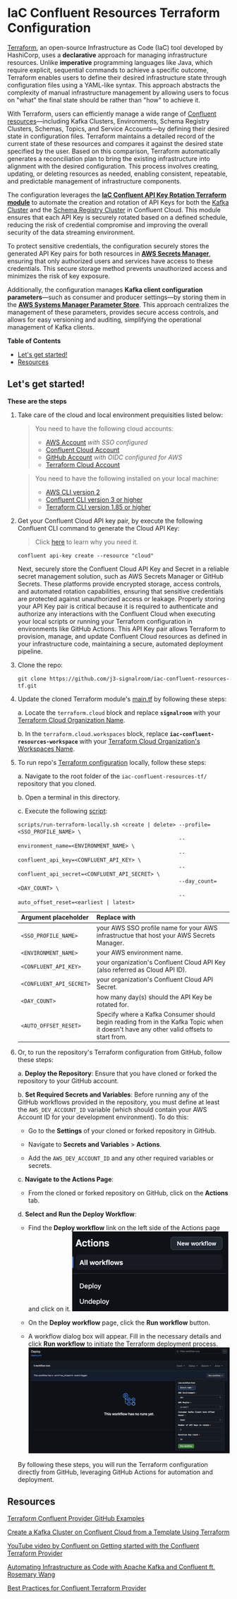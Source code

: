 # IaC Confluent Resources Terraform Configuration
[Terraform](https://terraform.io), an open-source Infrastructure as Code (IaC) tool developed by HashiCorp, uses a **declarative** approach for managing infrastructure resources. Unlike **imperative** programming languages like Java, which require explicit, sequential commands to achieve a specific outcome, Terraform enables users to define their desired infrastructure state through configuration files using a YAML-like syntax. This approach abstracts the complexity of manual infrastructure management by allowing users to focus on "what" the final state should be rather than "how" to achieve it.

With Terraform, users can efficiently manage a wide range of [Confluent resources](https://registry.terraform.io/providers/confluentinc/confluent/latest/docs)—including Kafka Clusters, Environments, Schema Registry Clusters, Schemas, Topics, and Service Accounts—by defining their desired state in configuration files. Terraform maintains a detailed record of the current state of these resources and compares it against the desired state specified by the user. Based on this comparison, Terraform automatically generates a reconciliation plan to bring the existing infrastructure into alignment with the desired configuration. This process involves creating, updating, or deleting resources as needed, enabling consistent, repeatable, and predictable management of infrastructure components.

The configuration leverages the [**IaC Confluent API Key Rotation Terraform module**](https://github.com/j3-signalroom/iac-confluent-api_key_rotation-tf_module) to automate the creation and rotation of API Keys for both the [Kafka Cluster](https://registry.terraform.io/providers/confluentinc/confluent/latest/docs/resources/confluent_kafka_cluster) and the [Schema Registry Cluster](https://registry.terraform.io/providers/confluentinc/confluent/latest/docs/data-sources/confluent_schema_registry_clusters) in Confluent Cloud. This module ensures that each API Key is securely rotated based on a defined schedule, reducing the risk of credential compromise and improving the overall security of the data streaming environment.

To protect sensitive credentials, the configuration securely stores the generated API Key pairs for both resources in [**AWS Secrets Manager**](.blog/aws-secrets-manager-secrets.md), ensuring that only authorized users and services have access to these credentials. This secure storage method prevents unauthorized access and minimizes the risk of key exposure.

Additionally, the configuration manages **Kafka client configuration parameters**—such as consumer and producer settings—by storing them in the [**AWS Systems Manager Parameter Store**](.blog/aws-parameter-store-parameters.md). This approach centralizes the management of these parameters, provides secure access controls, and allows for easy versioning and auditing, simplifying the operational management of Kafka clients.

**Table of Contents**

<!-- toc -->
+ [Let's get started!](#lets-get-started)
+ [Resources](#resources)
<!-- tocstop -->

## Let's get started!
**These are the steps**

1. Take care of the cloud and local environment prequisities listed below:
    > You need to have the following cloud accounts:
    > - [AWS Account](https://signin.aws.amazon.com/) *with SSO configured*
    > - [Confluent Cloud Account](https://confluent.cloud/)
    > - [GitHub Account](https://github.com) *with OIDC configured for AWS*
    > - [Terraform Cloud Account](https://app.terraform.io/)

    > You need to have the following installed on your local machine:
    > - [AWS CLI version 2](https://docs.aws.amazon.com/cli/latest/userguide/getting-started-install.html)
    > - [Confluent CLI version 3 or higher](https://docs.confluent.io/confluent-cli/4.0/overview.html)
    > - [Terraform CLI version 1.85 or higher](https://developer.hashicorp.com/terraform/install)

2. Get your Confluent Cloud API key pair, by execute the following Confluent CLI command to generate the Cloud API Key:

    > Click [here](.blog/why-do-you-need-the-confluent-cloud-api-key.md#2-integration-with-cicd-pipelines) to learn why you need it.

    ```shell
    confluent api-key create --resource "cloud" 
    ```

    Next, securely store the Confluent Cloud API Key and Secret in a reliable secret management solution, such as AWS Secrets Manager or GitHub Secrets. These platforms provide encrypted storage, access controls, and automated rotation capabilities, ensuring that sensitive credentials are protected against unauthorized access or leakage. Properly storing your API Key pair is critical because it is required to authenticate and authorize any interactions with the Confluent Cloud when executing your local scripts or running your Terraform configuration in environments like GitHub Actions. This API Key pair allows Terraform to provision, manage, and update Confluent Cloud resources as defined in your infrastructure code, maintaining a secure, automated deployment pipeline.

3. Clone the repo:
    ```shell
    git clone https://github.com/j3-signalroom/iac-confluent-resources-tf.git
    ```

4. Update the cloned Terraform module's [main.tf](main.tf) by following these steps:

    a. Locate the `terraform.cloud` block and replace **`signalroom`** with your [Terraform Cloud Organization Name](https://developer.hashicorp.com/terraform/cloud-docs/users-teams-organizations/organizations).

    b. In the `terraform.cloud.workspaces` block, replace **`iac-confluent-resources-workspace`** with your [Terraform Cloud Organization's Workspaces Name](https://developer.hashicorp.com/terraform/cloud-docs/workspaces).

5. To run repo's [Terraform configuration](main.tf) locally, follow these steps:

    a. Navigate to the root folder of the `iac-confluent-resources-tf/` repository that you cloned.

    b. Open a terminal in this directory.

    c. Execute the following [script](scripts/run-terraform-locally.sh):
    ```shell
    scripts/run-terraform-locally.sh <create | delete> --profile=<SSO_PROFILE_NAME> \
                                                       --environment_name=<ENVIRONMENT_NAME> \
                                                       --confluent_api_key=<CONFLUENT_API_KEY> \
                                                       --confluent_api_secret=<CONFLUENT_API_SECRET> \
                                                       --day_count=<DAY_COUNT> \
                                                       --auto_offset_reset=<earliest | latest>
    ```
    Argument placeholder|Replace with
    -|-
    `<SSO_PROFILE_NAME>`|your AWS SSO profile name for your AWS infrastructue that host your AWS Secrets Manager.
    `<ENVIRONMENT_NAME>`|your AWS environment name.
    `<CONFLUENT_API_KEY>`|your organization's Confluent Cloud API Key (also referred as Cloud API ID).
    `<CONFLUENT_API_SECRET>`|your organization's Confluent Cloud API Secret.
    `<DAY_COUNT>`|how many day(s) should the API Key be rotated for.
    `<AUTO_OFFSET_RESET>`|Specify where a Kafka Consumer should begin reading from in the Kafka Topic when it doesn't have any other valid offsets to start from.

6. Or, to run the repository's Terraform configuration from GitHub, follow these steps:

    a. **Deploy the Repository**: Ensure that you have cloned or forked the repository to your GitHub account.

    b. **Set Required Secrets and Variables**: Before running any of the GitHub workflows provided in the repository, you must define at least the `AWS_DEV_ACCOUNT_ID` variable (which should contain your AWS Account ID for your development environment). To do this:

    - Go to the **Settings** of your cloned or forked repository in GitHub.

    - Navigate to **Secrets and Variables** > **Actions**.

    - Add the `AWS_DEV_ACCOUNT_ID` and any other required variables or secrets.

    c. **Navigate to the Actions Page**:

    - From the cloned or forked repository on GitHub, click on the **Actions** tab.

    d. **Select and Run the Deploy Workflow**:

    - Find the **Deploy workflow** link on the left side of the Actions page and click on it.
    ![github-actions-screenshot](.blog/images/github-actions-screenshot.png)

    - On the **Deploy workflow** page, click the **Run workflow** button.

    - A workflow dialog box will appear. Fill in the necessary details and click **Run workflow** to initiate the Terraform deployment process.
    ![github-run-deploy-workflow-screenshot](.blog/images/github-run-deploy-workflow-screenshot.png)

    By following these steps, you will run the Terraform configuration directly from GitHub, leveraging GitHub Actions for automation and deployment.

## Resources
[Terraform Confluent Provider GitHub Examples](https://github.com/confluentinc/terraform-provider-confluent/tree/master/examples/configurations)

[Create a Kafka Cluster on Confluent Cloud from a Template Using Terraform](https://docs.confluent.io/cloud/current/clusters/terraform-provider.html)

[YouTube video by Confluent on Getting started with the Confluent Terraform Provider](https://www.youtube.com/watch?v=ofSQ4j9u6W4)

[Automating Infrastructure as Code with Apache Kafka and Confluent ft. Rosemary Wang](https://developer.confluent.io/learn-more/podcasts/automating-infrastructure-as-code-with-apache-kafka-and-confluent-ft-rosemary-wang/?utm_medium=sem&utm_source=google&utm_campaign=ch.sem_br.nonbrand_tp.prs_tgt.dsa_mt.dsa_rgn.namer_lng.eng_dv.all_con.confluent-developer&utm_term=&creative=&device=c&placement=&gad_source=1&gclid=Cj0KCQjw28W2BhC7ARIsAPerrcISmtX3Y10dSCLzaSA8wLBdVfZLxh9QulaJQY55N-_oOoaLVjrggSoaAmRAEALw_wcB)

[Best Practices for Confluent Terraform Provider](https://www.confluent.io/blog/best-practices-confluent-terraform-provider/)